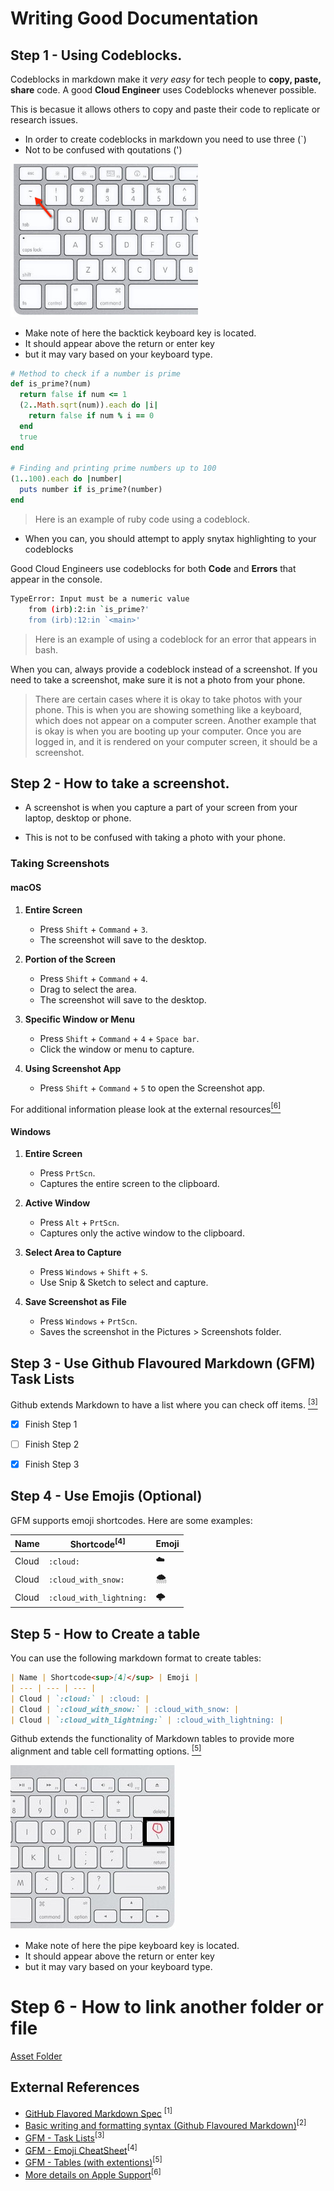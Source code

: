 # Writing Good Documentation

## Step 1 - Using Codeblocks.

Codeblocks in markdown make it *very easy* for tech people to **copy, paste, share** code.
A good __Cloud Engineer__ uses Codeblocks whenever possible.

This is becasue it allows others to copy and paste their code to replicate or research issues.


- In order to create codeblocks in markdown you need to use three (`)
- Not to be confused with qoutations (')


<img width="300px" src=assets/backtick-character.jpg />

- Make note of here the backtick keyboard key is located.
- It should appear above the return or enter key
- but it may vary based on your keyboard type.




```ruby
# Method to check if a number is prime
def is_prime?(num)
  return false if num <= 1
  (2..Math.sqrt(num)).each do |i|
    return false if num % i == 0
  end
  true
end

# Finding and printing prime numbers up to 100
(1..100).each do |number|
  puts number if is_prime?(number)
end
```
> Here is an example of ruby code using a codeblock.

- When you can, you should attempt to apply snytax highlighting to your codeblocks

Good Cloud Engineers use codeblocks for both **Code** and **Errors** that appear in the console. 
```bash
TypeError: Input must be a numeric value
    from (irb):2:in `is_prime?'
    from (irb):12:in `<main>'
```
> Here is an example of using a codeblock for an error that appears in bash.

When you can, always provide a codeblock instead of a screenshot.
If you need to take a screenshot, make sure it is not a photo from your phone. 

> There are certain cases where it is okay to take photos with your phone. This is when you are showing something like a keyboard, which does not appear on a computer screen. Another example that is okay is when you are booting up your computer.
Once you are logged in, and it is rendered on your computer screen, it should be a screenshot. 

## Step 2 - How to take a screenshot.

- A screenshot is when you capture a part of your screen from your laptop, desktop or phone. 

- This is not to be confused with taking a photo with your phone. 

### Taking Screenshots

#### macOS

1. **Entire Screen**
   - Press `Shift` + `Command` + `3`.
   - The screenshot will save to the desktop.

2. **Portion of the Screen**
   - Press `Shift` + `Command` + `4`.
   - Drag to select the area.
   - The screenshot will save to the desktop.

3. **Specific Window or Menu**
   - Press `Shift` + `Command` + `4` + `Space bar`.
   - Click the window or menu to capture.

4. **Using Screenshot App**
   - Press `Shift` + `Command` + `5` to open the Screenshot app.

For additional information please look at the external resources[<sup>[6]</sup>](#external-references)

#### Windows

1. **Entire Screen**
   - Press `PrtScn`.
   - Captures the entire screen to the clipboard.

2. **Active Window**
   - Press `Alt` + `PrtScn`.
   - Captures only the active window to the clipboard.

3. **Select Area to Capture**
   - Press `Windows` + `Shift` + `S`.
   - Use Snip & Sketch to select and capture.

4. **Save Screenshot as File**
   - Press `Windows` + `PrtScn`.
   - Saves the screenshot in the Pictures > Screenshots folder.



## Step 3 - Use Github Flavoured Markdown (GFM) Task Lists

Github extends Markdown to have a list where you can check off items. [<sup>[3]</sup>](#external-references)


- [x] Finish Step 1
- [ ] Finish Step 2
- [x] Finish Step 3


## Step 4 - Use Emojis (Optional)

GFM supports emoji shortcodes.
Here are some examples:

| Name | Shortcode<sup>[4]</sup> | Emoji |
| --- | --- | --- |
| Cloud | `:cloud:` | :cloud: |
| Cloud | `:cloud_with_snow:` | :cloud_with_snow: |
| Cloud | `:cloud_with_lightning:` | :cloud_with_lightning: |

## Step 5 - How to Create a table

You can use the following markdown format to create tables:
```md
| Name | Shortcode<sup>[4]</sup> | Emoji |
| --- | --- | --- |
| Cloud | `:cloud:` | :cloud: |
| Cloud | `:cloud_with_snow:` | :cloud_with_snow: |
| Cloud | `:cloud_with_lightning:` | :cloud_with_lightning: |
```
Github extends the functionality of Markdown tables to provide more alignment and table cell formatting options. [<sup>[5]</sup>](#external-references)


![Photo of the pipe character on our keyboard](assets/pipe-character.jpg)
- Make note of here the pipe keyboard key is located.
- It should appear above the return or enter key
- but it may vary based on your keyboard type.


# Step 6 - How to link another folder or file

[Asset Folder](assets)


## External References
- [GitHub Flavored Markdown Spec](https://github.github.com/gfm/) <sup>[1]</sup>
- [Basic writing and formatting syntax (Github Flavoured Markdown)](https://docs.github.com/en/get-started/writing-on-github/getting-started-with-writing-and-formatting-on-github/basic-writing-and-formatting-syntax)<sup>[2]</sup>
- [GFM - Task Lists](https://docs.github.com/en/get-started/writing-on-github/getting-started-with-writing-and-formatting-on-github/basic-writing-and-formatting-syntax#task-lists)<sup>[3]</sup>
- [GFM - Emoji CheatSheet](https://github.com/ikatyang/emoji-cheat-sheet)<sup>[4]</sup>
- [GFM - Tables (with extentions)](https://github.github.com/gfm/#tables-extension-)<sup>[5]</sup>
- [More details on Apple Support](https://support.apple.com/en-us/102646)<sup>[6]</sup>
